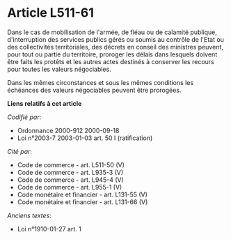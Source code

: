 # Article L511-61

Dans le cas de mobilisation de l'armée, de fléau ou de calamité publique, d'interruption des services publics gérés ou soumis
au contrôle de l'Etat ou des collectivités territoriales, des décrets en conseil des ministres peuvent, pour tout ou partie
du territoire, proroger les délais dans lesquels doivent être faits les protêts et les autres actes destinés à conserver les
recours pour toutes les valeurs négociables.

Dans les mêmes circonstances et sous les mêmes conditions les échéances des valeurs négociables peuvent être prorogées.

**Liens relatifs à cet article**

_Codifié par_:

  - Ordonnance 2000-912 2000-09-18
  - Loi n°2003-7 2003-01-03 art. 50 I (ratification)

_Cité par_:

  - Code de commerce - art. L511-50 (V)
  - Code de commerce - art. L935-3 (V)
  - Code de commerce - art. L945-4 (V)
  - Code de commerce - art. L955-1 (V)
  - Code monétaire et financier - art. L131-55 (V)
  - Code monétaire et financier - art. L131-66 (V)

_Anciens textes_:

  - Loi n°1910-01-27 art. 1
